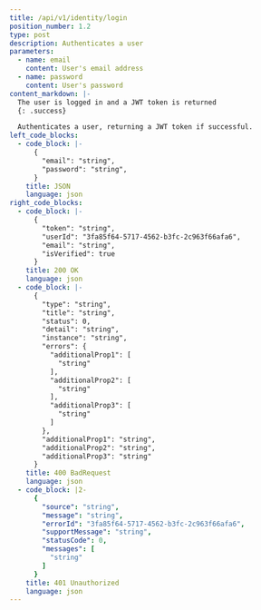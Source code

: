 ```yaml
---
title: /api/v1/identity/login
position_number: 1.2
type: post
description: Authenticates a user
parameters:
  - name: email
    content: User's email address
  - name: password
    content: User's password
content_markdown: |-
  The user is logged in and a JWT token is returned
  {: .success}

  Authenticates a user, returning a JWT token if successful.
left_code_blocks:
  - code_block: |-
      {
        "email": "string",
        "password": "string",
      }
    title: JSON
    language: json
right_code_blocks:
  - code_block: |-
      {
        "token": "string",
        "userId": "3fa85f64-5717-4562-b3fc-2c963f66afa6",
        "email": "string",
        "isVerified": true
      }
    title: 200 OK
    language: json
  - code_block: |-
      {
        "type": "string",
        "title": "string",
        "status": 0,
        "detail": "string",
        "instance": "string",
        "errors": {
          "additionalProp1": [
            "string"
          ],
          "additionalProp2": [
            "string"
          ],
          "additionalProp3": [
            "string"
          ]
        },
        "additionalProp1": "string",
        "additionalProp2": "string",
        "additionalProp3": "string"
      }
    title: 400 BadRequest
    language: json
  - code_block: |2-
      {
        "source": "string",
        "message": "string",
        "errorId": "3fa85f64-5717-4562-b3fc-2c963f66afa6",
        "supportMessage": "string",
        "statusCode": 0,
        "messages": [
          "string"
        ]
      }
    title: 401 Unauthorized
    language: json
---
```

